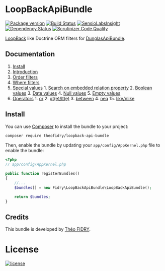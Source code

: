 # LoopBackApiBundle

[![Package version](http://img.shields.io/packagist/v/theofidry/loopback-api-bundle.svg?style=flat-square)](https://packagist.org/packages/theofidry/loopback-api-bundle)
[![Build Status](https://img.shields.io/travis/theofidry/LoopBackApiBundle.svg?&branch=master&style=flat-square)](https://travis-ci.org/theofidry/LoopBackApiBundle?branch=master)
[![SensioLabsInsight](https://img.shields.io/sensiolabs/i/e7cbcdb9-f024-43e0-b7ba-7a002949aa98.svg?style=flat-square)](https://insight.sensiolabs.com/projects/e7cbcdb9-f024-43e0-b7ba-7a002949aa98)
[![Dependency Status](https://www.versioneye.com/user/projects/55887c45306662001a0000ce/badge.svg?style=flat)](https://www.versioneye.com/user/projects/55887c45306662001a0000ce)
[![Scrutinizer Code Quality](https://img.shields.io/scrutinizer/g/theofidry/LoopBackApiBundle.svg?style=flat-square)](https://scrutinizer-ci.com/g/theofidry/LoopBackApiBundle/?branch=master)

[LoopBack](http://loopback.io/) like Doctrine ORM filters for [DunglasApiBundle](https://github.com/dunglas/DunglasApiBundle).


## Documentation

1. [Install](#install)
2. [Introduction](Resources/doc/introduction.md)
3. [Order filters](Resources/doc/order-filter.md)
4. [Where filters](Resources/doc/where-filter.md)
  1. [Special values](Resources/doc/where-filter.md#special-values)
    1. [Search on embedded relation property](Resources/doc/where-filter.md#search-on-embedded-relation-property)
    2. [Boolean values](Resources/doc/where-filter.md#boolean-values)
    3. [Date values](Resources/doc/where-filter.md#date-values)
    4. [Null values](Resources/doc/where-filter.md#null-values)
    5. [Empty values](Resources/doc/where-filter.md#empty-values)
  2. [Operators](Resources/doc/where-filter.md#operators)
    1. [or](Resources/doc/where-filter.md#or)
    2. [gt(e)/lt(e)](Resources/doc/where-filter.md#gtelte)
    3. [between](Resources/doc/where-filter.md#between)
    4. [neq](Resources/doc/where-filter.md#neq)
    15. [like/nlike](Resources/doc/where-filter.md#likenlike)


## Install

You can use [Composer](https://getcomposer.org/) to install the bundle to your project:

```bash
composer require theofidry/loopback-api-bundle
```

Then, enable the bundle by updating your `app/config/AppKernel.php` file to enable the bundle:
```php
<?php
// app/config/AppKernel.php

public function registerBundles()
{
    //...
    $bundles[] = new Fidry\LoopBackApiBundle\LoopBackApiBundle();

    return $bundles;
}
```

## Credits

This bundle is developed by [Théo FIDRY](https://github.com/theofidry).

# License

[![license](https://img.shields.io/badge/license-MIT-red.svg?style=flat-square)](LICENSE)
